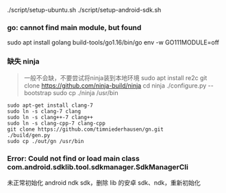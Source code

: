 ./script/setup-ubuntu.sh
./script/setup-android-sdk.sh
### go: cannot find main module, but found

sudo apt install golang
build-tools/go1.16/bin/go env -w GO111MODULE=off

### 缺失 ninja
> 一般不会缺，不要尝试将ninja装到本地环境
sudo apt install re2c
git clone  https://github.com/ninja-build/ninja
cd ninja
./configure.py --bootstrap
sudo cp ./ninja  /usr/bin
```shell
sudo apt-get install clang-7
sudo ln -s clang-7 clang
sudo ln -s clang++-7 clang++
sudo ln -s clang-cpp-7 clang-cpp
git clone https://github.com/timniederhausen/gn.git
./build/gen.py
sudo cp ./out/gn /usr/bin
```

### Error: Could not find or load main class com.android.sdklib.tool.sdkmanager.SdkManagerCli
未正常初始化 android ndk sdk，删除 lib 的安卓 sdk、ndk，重新初始化